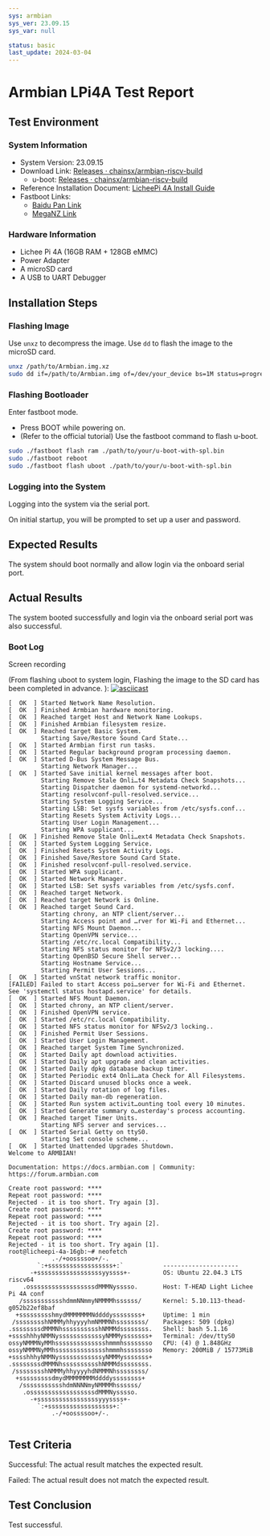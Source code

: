 ```yaml
---
sys: armbian
sys_ver: 23.09.15
sys_var: null

status: basic
last_update: 2024-03-04
---
```


# Armbian LPi4A Test Report

## Test Environment

### System Information

- System Version: 23.09.15
- Download Link: [Releases · chainsx/armbian-riscv-build](https://github.com/chainsx/armbian-riscv-build/releases)
  - u-boot: [Releases · chainsx/armbian-riscv-build](https://github.com/chainsx/armbian-riscv-build/releases)
- Reference Installation Document: [LicheePi 4A Install Guide](https://github.com/chainsx/armbian-riscv-build/blob/main/doc/licheepi-4a-install-guide.md)
- Fastboot Links:
  - [Baidu Pan Link](https://pan.baidu.com/e/1xH56ZlewB6UOMlke5BrKWQ)
  - [MegaNZ Link](https://mega.nz/folder/phoQlBTZ#cZeQ3qZ__pDvP94PT3_bGA)

### Hardware Information

- Lichee Pi 4A (16GB RAM + 128GB eMMC)
- Power Adapter
- A microSD card
- A USB to UART Debugger

## Installation Steps

### Flashing Image

Use `unxz` to decompress the image.
Use `dd` to flash the image to the microSD card.

```bash
unxz /path/to/Armbian.img.xz
sudo dd if=/path/to/Armbian.img of=/dev/your_device bs=1M status=progress
```

### Flashing Bootloader

Enter fastboot mode.

- Press BOOT while powering on.
- (Refer to the official tutorial) Use the fastboot command to flash u-boot.

```bash
sudo ./fastboot flash ram ./path/to/your/u-boot-with-spl.bin
sudo ./fastboot reboot
sudo ./fastboot flash uboot ./path/to/your/u-boot-with-spl.bin
```

### Logging into the System

Logging into the system via the serial port.

On initial startup, you will be prompted to set up a user and password.

## Expected Results

The system should boot normally and allow login via the onboard serial port.

## Actual Results

The system booted successfully and login via the onboard serial port was also successful.

### Boot Log

Screen recording 

(From flashing uboot to system login, Flashing the image to the SD card has been completed in advance. ):
[![asciicast](https://asciinema.org/a/iqZzdZPNfgzAo3RiIYRjk1TU3.svg)](https://asciinema.org/a/iqZzdZPNfgzAo3RiIYRjk1TU3)

```log
[  OK  ] Started Network Name Resolution.
[  OK  ] Finished Armbian hardware monitoring.
[  OK  ] Reached target Host and Network Name Lookups.
[  OK  ] Finished Armbian filesystem resize.
[  OK  ] Reached target Basic System.
         Starting Save/Restore Sound Card State...
[  OK  ] Started Armbian first run tasks.
[  OK  ] Started Regular background program processing daemon.
[  OK  ] Started D-Bus System Message Bus.
         Starting Network Manager...
[  OK  ] Started Save initial kernel messages after boot.
         Starting Remove Stale Onli…t4 Metadata Check Snapshots...
         Starting Dispatcher daemon for systemd-networkd...
         Starting resolvconf-pull-resolved.service...
         Starting System Logging Service...
         Starting LSB: Set sysfs variables from /etc/sysfs.conf...
         Starting Resets System Activity Logs...
         Starting User Login Management...
         Starting WPA supplicant...
[  OK  ] Finished Remove Stale Onli…ext4 Metadata Check Snapshots.
[  OK  ] Started System Logging Service.
[  OK  ] Finished Resets System Activity Logs.
[  OK  ] Finished Save/Restore Sound Card State.
[  OK  ] Finished resolvconf-pull-resolved.service.
[  OK  ] Started WPA supplicant.
[  OK  ] Started Network Manager.
[  OK  ] Started LSB: Set sysfs variables from /etc/sysfs.conf.
[  OK  ] Reached target Network.
[  OK  ] Reached target Network is Online.
[  OK  ] Reached target Sound Card.
         Starting chrony, an NTP client/server...
         Starting Access point and …rver for Wi-Fi and Ethernet...
         Starting NFS Mount Daemon...
         Starting OpenVPN service...
         Starting /etc/rc.local Compatibility...
         Starting NFS status monitor for NFSv2/3 locking....
         Starting OpenBSD Secure Shell server...
         Starting Hostname Service...
         Starting Permit User Sessions...
[  OK  ] Started vnStat network traffic monitor.
[FAILED] Failed to start Access poi…server for Wi-Fi and Ethernet.
See 'systemctl status hostapd.service' for details.
[  OK  ] Started NFS Mount Daemon.
[  OK  ] Started chrony, an NTP client/server.
[  OK  ] Finished OpenVPN service.
[  OK  ] Started /etc/rc.local Compatibility.
[  OK  ] Started NFS status monitor for NFSv2/3 locking..
[  OK  ] Finished Permit User Sessions.
[  OK  ] Started User Login Management.
[  OK  ] Reached target System Time Synchronized.
[  OK  ] Started Daily apt download activities.
[  OK  ] Started Daily apt upgrade and clean activities.
[  OK  ] Started Daily dpkg database backup timer.
[  OK  ] Started Periodic ext4 Onli…ata Check for All Filesystems.
[  OK  ] Started Discard unused blocks once a week.
[  OK  ] Started Daily rotation of log files.
[  OK  ] Started Daily man-db regeneration.
[  OK  ] Started Run system activit…ounting tool every 10 minutes.
[  OK  ] Started Generate summary o…esterday's process accounting.
[  OK  ] Reached target Timer Units.
         Starting NFS server and services...
[  OK  ] Started Serial Getty on ttyS0.
         Starting Set console scheme...
[  OK  ] Started Unattended Upgrades Shutdown.
Welcome to ARMBIAN! 

Documentation: https://docs.armbian.com | Community: https://forum.armbian.com

Create root password: ****
Repeat root password: ****
Rejected - it is too short. Try again [3].
Create root password: ****
Repeat root password: ****
Rejected - it is too short. Try again [2].
Create root password: ****
Repeat root password: ****
Rejected - it is too short. Try again [1].
root@licheepi-4a-16gb:~# neofetch
            .-/+oossssoo+/-.                                                    
        `:+ssssssssssssssssss+:`           --------------------- 
      -+ssssssssssssssssssyyssss+-         OS: Ubuntu 22.04.3 LTS riscv64 
    .ossssssssssssssssssdMMMNysssso.       Host: T-HEAD Light Lichee Pi 4A conf 
   /ssssssssssshdmmNNmmyNMMMMhssssss/      Kernel: 5.10.113-thead-g052b22ef8baf 
  +ssssssssshmydMMMMMMMNddddyssssssss+     Uptime: 1 min 
 /sssssssshNMMMyhhyyyyhmNMMMNhssssssss/    Packages: 509 (dpkg) 
.ssssssssdMMMNhsssssssssshNMMMdssssssss.   Shell: bash 5.1.16 
+sssshhhyNMMNyssssssssssssyNMMMysssssss+   Terminal: /dev/ttyS0 
ossyNMMMNyMMhsssssssssssssshmmmhssssssso   CPU: (4) @ 1.848GHz 
ossyNMMMNyMMhsssssssssssssshmmmhssssssso   Memory: 200MiB / 15773MiB 
+sssshhhyNMMNyssssssssssssyNMMMysssssss+
.ssssssssdMMMNhsssssssssshNMMMdssssssss.                           
 /sssssssshNMMMyhhyyyyhdNMMMNhssssssss/                            
  +sssssssssdmydMMMMMMMMddddyssssssss+
   /ssssssssssshdmNNNNmyNMMMMhssssss/                
    .ossssssssssssssssssdMMMNysssso.                 
      -+sssssssssssssssssyyyssss+-                   
        `:+ssssssssssssssssss+:`                     
            .-/+oossssoo+/-.
            
```

## Test Criteria

Successful: The actual result matches the expected result.

Failed: The actual result does not match the expected result.

## Test Conclusion

Test successful.